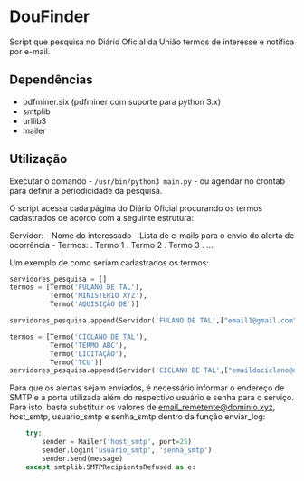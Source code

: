 # DouFinder

Script que pesquisa no Diário Oficial da União termos de interesse e notifica por e-mail.

## Dependências

- pdfminer.six (pdfminer com suporte para python 3.x)
- smtplib
- urllib3
- mailer

## Utilização

Executar o comando - `/usr/bin/python3 main.py` - ou agendar no crontab para definir
a periodicidade da pesquisa.

O script acessa cada página do Diário Oficial procurando os termos cadastrados de acordo com a seguinte estrutura: 

Servidor:
	- Nome do interessado 
	- Lista de e-mails para o envio do alerta de ocorrência
	- Termos:
		. Termo 1
		. Termo 2
		. Termo 3
		. ...  

Um exemplo de como seriam cadastrados os termos:

```python 
servidores_pesquisa = []
termos = [Termo('FULANO DE TAL'),
          Termo('MINISTERIO XYZ'),
          Termo('AQUISIÇÃO DE')]

servidores_pesquisa.append(Servidor('FULANO DE TAL',["email1@gmail.com", "email2@email.com"],termos))

termos = [Termo('CICLANO DE TAL'),
          Termo('TERMO ABC'),
          Termo('LICITAÇÃO'),
          Termo('TCU')]
servidores_pesquisa.append(Servidor('CICLANO DE TAL',["emaildociclano@dominio.com.br"],termos))
```

Para que os alertas sejam enviados, é necessário informar o endereço de SMTP e a porta utilizada além do respectivo usuário e senha para o serviço. Para isto, basta substituir os valores de email_remetente@dominio.xyz, host_smtp, usuario_smtp e senha_smtp dentro da função enviar_log:

```python
    try:
        sender = Mailer('host_smtp', port=25)
        sender.login('usuario_smtp', 'senha_smtp')
        sender.send(message)
    except smtplib.SMTPRecipientsRefused as e:
```
